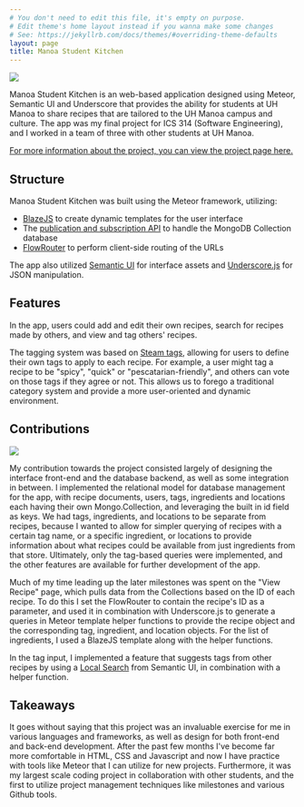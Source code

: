 ```yaml
---
# You don't need to edit this file, it's empty on purpose.
# Edit theme's home layout instead if you wanna make some changes
# See: https://jekyllrb.com/docs/themes/#overriding-theme-defaults
layout: page
title: Manoa Student Kitchen
---
```


<img class="ui image" src="../../images/MSK_Home.png">

Manoa Student Kitchen is an web-based application designed using Meteor, Semantic UI and Underscore that provides the ability for students at UH Manoa to share recipes that are tailored to the UH Manoa campus and culture. The app was my final project for ICS 314 (Software Engineering), and I worked in a team of three with other students at UH Manoa.

[For more information about the project, you can view the project page here.](https://manoastudentkitchen.github.io/)

## Structure

Manoa Student Kitchen was built using the Meteor framework, utilizing:
* [BlazeJS](http://docs.meteor.com/api/blaze.html) to create dynamic templates for the user interface
* The [publication and subscription API](http://docs.meteor.com/api/blaze.html) to handle the MongoDB Collection database
* [FlowRouter](https://guide.meteor.com/routing.html#flow-router) to perform client-side routing of the URLs

The app also utilized [Semantic UI](https://semantic-ui.com/) for interface assets and [Underscore.js](http://underscorejs.org/) for JSON manipulation.

## Features

In the app, users could add and edit their own recipes, search for recipes made by others, and view and tag others' recipes.

The tagging system was based on [Steam tags](http://store.steampowered.com/tag/), allowing for users to define their own tags to apply to each recipe. For example, a user might tag a recipe to be "spicy", "quick" or "pescatarian-friendly", and others can vote on those tags if they agree or not. This allows us to forego a traditional category system and provide a more user-oriented and dynamic environment.

## Contributions
<img class="ui image" src="../../images/MSK_View_Recipe.png">

My contribution towards the project consisted largely of designing the interface front-end and the database backend, as well as some integration in between. I implemented the relational model for database management for the app, with recipe documents, users, tags, ingredients and locations each having their own Mongo.Collection, and leveraging the built in id field as keys. We had tags, ingredients, and locations to be separate from recipes, because I wanted to allow for simpler querying of recipes with a certain tag name, or a specific ingredient, or locations to provide information about what recipes could be available from just ingredients from that store. Ultimately, only the tag-based queries were implemented, and the other features are available for further development of the app.

Much of my time leading up the later milestones was spent on the "View Recipe" page, which pulls data from the Collections based on the ID of each recipe. To do this I set the FlowRouter to contain the recipe's ID as a parameter, and used it in combination with Underscore.js to generate a queries in Meteor template helper functions to provide the recipe object and the corresponding tag, ingredient, and location objects. For the list of ingredients, I used a BlazeJS template along with the helper functions.

In the tag input, I implemented a feature that suggests tags from other recipes by using a [Local Search](https://semantic-ui.com/modules/search.html#local-search) from Semantic UI, in combination with a helper function.

## Takeaways

It goes without saying that this project was an invaluable exercise for me in various languages and frameworks, as well as design for both front-end and back-end development. After the past few months I've become far more comfortable in HTML, CSS and Javascript and now I have practice with tools like Meteor that I can utilize for new projects. Furthermore, it was my largest scale coding project in collaboration with other students, and the first to utilize project management techniques like milestones and various Github tools.
